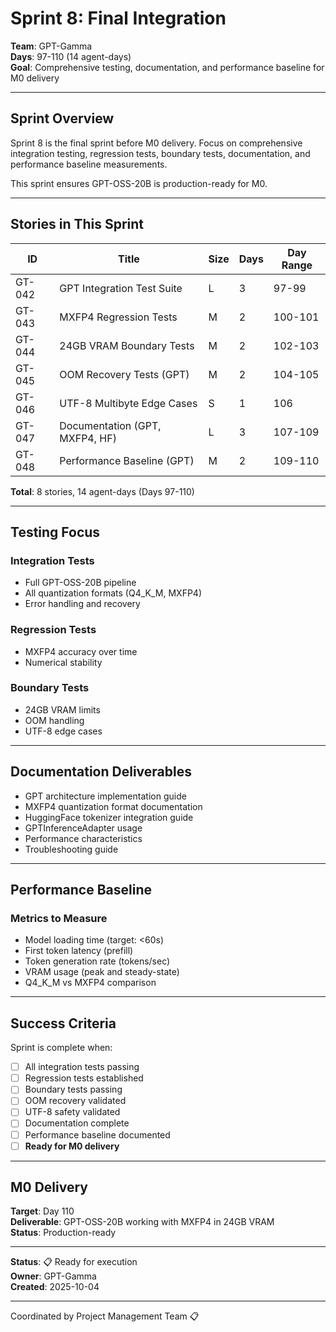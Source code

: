 # Sprint 8: Final Integration

**Team**: GPT-Gamma  
**Days**: 97-110 (14 agent-days)  
**Goal**: Comprehensive testing, documentation, and performance baseline for M0 delivery

---

## Sprint Overview

Sprint 8 is the final sprint before M0 delivery. Focus on comprehensive integration testing, regression tests, boundary tests, documentation, and performance baseline measurements.

This sprint ensures GPT-OSS-20B is production-ready for M0.

---

## Stories in This Sprint

| ID | Title | Size | Days | Day Range |
|----|-------|------|------|-----------|
| GT-042 | GPT Integration Test Suite | L | 3 | 97-99 |
| GT-043 | MXFP4 Regression Tests | M | 2 | 100-101 |
| GT-044 | 24GB VRAM Boundary Tests | M | 2 | 102-103 |
| GT-045 | OOM Recovery Tests (GPT) | M | 2 | 104-105 |
| GT-046 | UTF-8 Multibyte Edge Cases | S | 1 | 106 |
| GT-047 | Documentation (GPT, MXFP4, HF) | L | 3 | 107-109 |
| GT-048 | Performance Baseline (GPT) | M | 2 | 109-110 |

**Total**: 8 stories, 14 agent-days (Days 97-110)

---

## Testing Focus

### Integration Tests
- Full GPT-OSS-20B pipeline
- All quantization formats (Q4_K_M, MXFP4)
- Error handling and recovery

### Regression Tests
- MXFP4 accuracy over time
- Numerical stability

### Boundary Tests
- 24GB VRAM limits
- OOM handling
- UTF-8 edge cases

---

## Documentation Deliverables

- GPT architecture implementation guide
- MXFP4 quantization format documentation
- HuggingFace tokenizer integration guide
- GPTInferenceAdapter usage
- Performance characteristics
- Troubleshooting guide

---

## Performance Baseline

### Metrics to Measure
- Model loading time (target: <60s)
- First token latency (prefill)
- Token generation rate (tokens/sec)
- VRAM usage (peak and steady-state)
- Q4_K_M vs MXFP4 comparison

---

## Success Criteria

Sprint is complete when:
- [ ] All integration tests passing
- [ ] Regression tests established
- [ ] Boundary tests passing
- [ ] OOM recovery validated
- [ ] UTF-8 safety validated
- [ ] Documentation complete
- [ ] Performance baseline documented
- [ ] **Ready for M0 delivery**

---

## M0 Delivery

**Target**: Day 110  
**Deliverable**: GPT-OSS-20B working with MXFP4 in 24GB VRAM  
**Status**: Production-ready

---

**Status**: 📋 Ready for execution  
**Owner**: GPT-Gamma  
**Created**: 2025-10-04

---
Coordinated by Project Management Team 📋
